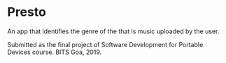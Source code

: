 # Presto

An app that identifies the genre of the that is music uploaded by the user.

Submitted as the final project of Software Development for Portable Devices course. BITS Goa, 2019. 
